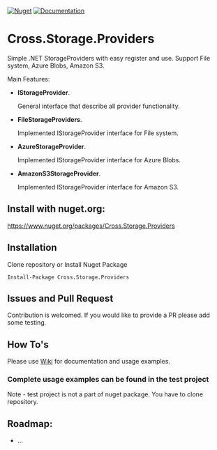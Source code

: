 [![Nuget](https://img.shields.io/nuget/v/Cross.Storage.Providers.svg)](https://nuget.org/packages/Cross.Storage.Providers/) [![Documentation](https://img.shields.io/badge/docs-wiki-yellow.svg)](https://github.com/denis-peshkov/Cross.Storage.Providers/wiki)

# Cross.Storage.Providers

Simple .NET StorageProviders with easy register and use. Support File system, Azure Blobs, Amazon S3.

Main Features:
* **IStorageProvider**.

  General interface that describe all provider functionality.

* **FileStorageProviders**.

  Implemented IStorageProvider interface for File system.

* **AzureStorageProvider**.

  Implemented IStorageProvider interface for Azure Blobs.

* **AmazonS3StorageProvider**.

  Implemented IStorageProvider interface for Amazon S3.

## Install with nuget.org:

https://www.nuget.org/packages/Cross.Storage.Providers

## Installation

Clone repository or Install Nuget Package
```
Install-Package Cross.Storage.Providers
```

## Issues and Pull Request

Contribution is welcomed. If you would like to provide a PR please add some testing.

## How To's

Please use [Wiki](https://github.com/denis-peshkov/Cross.Storage.Providers/wiki) for documentation and usage examples.

### Complete usage examples can be found in the test project ###
Note - test project is not a part of nuget package. You have to clone repository.

## Roadmap:
- ...
